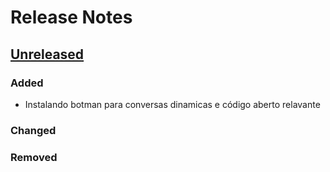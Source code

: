 # Release Notes

## [Unreleased](https://github.com/private-justice/socrates/compare/v0.0.1...master)

### Added

- Instalando botman para conversas dinamicas e código aberto relavante

### Changed

### Removed